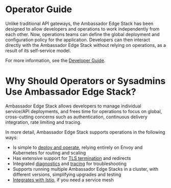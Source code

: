 # Operator Guide

Unlike traditional API gateways, the Ambassador Edge Stack has been designed to allow developers and operations to work independently from each other. Now, operations teams can define the global deployment and configuration policy for the application. Developers can then interact directly with the Ambassador Edge Stack without relying on operations, as a result of its self-service model.

For more information, see the [Developer Guide](../../user-guide/developers).

# Why Should Operators or Sysadmins Use Ambassador Edge Stack?

Ambassador Edge Stack allows developers to manage individual service/API deployments, and frees time for operations to focus on global, cross-cutting concerns such as authentication, continuous delivery integration, rate limiting and tracing.

In more detail, Ambassador Edge Stack supports operations in the following ways:

* Is simple to [deploy and operate](../../user-guide/kubernetes-integration), relying entirely on Envoy and Kubernetes for routing and scaling
* Has extensive support for [TLS termination](../../user-guide/tls-termination) and redirects
* Integrated [diagnostics](/reference/statistics) and [tracing](../../user-guide/tracing-tutorial) for troubleshooting
* Supports running multiple Ambassador Edge Stacks in a cluster, with different versions, simplifying upgrades and testing
* [Integrates with Istio](../../user-guide/with-istio), if you need a service mesh
